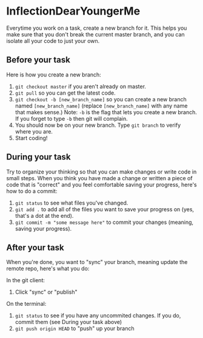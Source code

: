 InflectionDearYoungerMe
=======================

Everytime you work on a task, create a new branch for it. This helps you make sure that you don't break the current master branch, and you can isolate all your code to just your own.

Before your task
-----------------
Here is how you create a new branch:
1. `git checkout master` if you aren't already on master.
2. `git pull` so you can get the latest code.
3. `git checkout -b [new_branch_name]` so you can create a new branch named `[new_branch_name]` (replace `[new_branch_name]` with any name that makes sense.) Note: `-b` is the flag that lets you create a new branch. If you forget to type `-b` then git will complain.
4. You should now be on your new branch. Type `git branch` to verify where you are.
5. Start coding!

During your task
----------------
Try to organize your thinking so that you can make changes or write code in small steps. When you think you have made a change or written a piece of code that is "correct" and you feel comfortable saving your progress, here's how to do a commit:

1. `git status` to see what files you've changed.
2. `git add .` to add all of the files you want to save your progress on (yes, that's a dot at the end).
2. `git commit -m "some message here"` to commit your changes (meaning, saving your progress).


After your task
---------------
When you're done, you want to "sync" your branch, meaning update the remote repo, here's what you do:

In the git client:
1. Click "sync" or "publish"

On the terminal:
1. `git status` to see if you have any uncommited changes. If you do, commit them (see During your task above)
2. `git push origin HEAD` to "push" up your branch